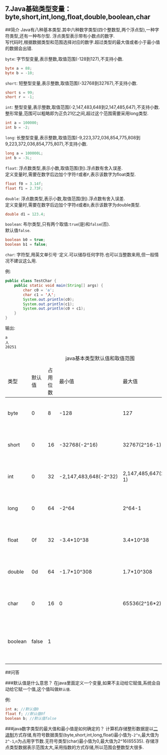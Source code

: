 7.Java基础类型变量：byte,short,int,long,float,double,boolean,char
---
##简介
Java有八种基本类型.其中六种数字类型(四个整数型,两个浮点型),一种字符类型,还有一种布尔型.
浮点类型表示带有小数点的数字.   
写代码时,根据数据类型和范围选择对应的数字.超过类型的最大值或者小于最小值的数据会出错.   

`byte`:
字节型变量,表示整数,取值范围(-128到127),不支持小数.
```java
byte a = 88;
byte b = -10;
```

`short`:
短整型变量,表示整数,取值范围(-32768到32767),不支持小数.
```java
short s = 99;
short r = -1;
```

`int`:
整型变量,表示整数,取值范围(-2,147,483,648到2,147,485,647),不支持小数.   
整形常量,范围可以粗略即为正负21亿之间,超过这个范围需要采用long类型.
```java
int a = 100000;
int b = -2;
```

`long`:
长整型变量,表示整数,取值范围(-9,223,372,036,854,775,808到9,223,372,036,854,775,807),不支持小数.   
```java
long a = 100000L;
int b = -3L;
```

`float`:
浮点数类型,表示小数,取值范围(到).浮点数有舍入误差.     
定义变量时,需要在数字后边加个字符`f`或者`F`,表示该数字为float类型.

```java
float f0 = 3.14f;
float f1 = 2.73F;
```

`double`:
浮点数类型,表示小数,取值范围(到).浮点数有舍入误差.      
定义变量时,需要在数字后边加个字符`d`或者`D`,表示该数字为double类型.

```java
double d1 = 123.4;
```

`boolean`:
布尔类型,只有两个取值:`true`(是)和`false`(否).   
默认值`false`.   


```java
boolean b0 = true;
boolean b1 = false;
```

`char`:
字符型,用英文单引号`'`定义.可以储存任何字符.也可以当整数来用,但一般情况不建议这么用.   

例:
```java
public class TestChar {
	public static void main(String[] args) {
		char c0 = 'a';
		char c1 = '人';
		System.out.println(c0);
		System.out.println(c1);
		System.out.println(c0 + c1);
	}
}
```

输出:

	a
	人
	20251

<table class="table table-bordered table-responsive text-center">
	<caption>java基本类型默认值和取值范围</caption>
	<thead>
	<tr>
		<td>类型</td>
		<td>默认值</td>
		<td>占用位数</td>
		<td>最小值</td>
		<td>最大值</td>
		<td>说明</td>
	</tr>
	</thead>
	<tbody>
	<tr>
		<td>byte</td>
		<td>0</td>
		<td>8</td>
		<td>-128</td>
		<td>127</td>
		<td>有符号变量,整数</td>
	</tr>
	<tr class="active">
		<td>short</td>
		<td>0</td>
		<td>16</td>
		<td>-32768(-2^16)</td>
		<td>32767(2^16-1)</td>
		<td>有符号变量,整数</td>
	</tr>
	<tr>
		<td>int</td>
		<td>0</td>
		<td>32</td>
		<td>-2,147,483,648(-2^32)</td>
		<td>2,147,485,647(2^32-1)</td>
		<td>有符号变量,整数</td>
	</tr>
	<tr class="active">
		<td>long</td>
		<td>0</td>
		<td>64</td>
		<td>-2^64</td>
		<td>2^64-1</td>
		<td>有符号变量,整数</td>
	</tr>
	<tr>
		<td>float</td>
		<td>0f</td>
		<td>32</td>
		<td>-3.4*10^38</td>
		<td>3.4*10^38</td>
		<td>有符号变量,浮点数</td>
	</tr>
	<tr class="active">
		<td>double</td>
		<td>0d</td>
		<td>64</td>
		<td>-1.7*10^308</td>
		<td>1.7*10^308</td>
		<td>有符号变量,浮点数</td>
	</tr>
	<tr>
		<td>char</td>
		<td>0</td>
		<td>16</td>
		<td>0</td>
		<td>65536(2^16*2)</td>
		<td>无符号变量,正整数.</td>
	</tr>
	<tr class="active">
		<td>boolean</td>
		<td>false</td>
		<td>1</td>
		<td></td>
		<td></td>
		<td>只有true和false两个值</td>
	</tr>
	</tbody>
</table>


##问答

###默认值是什么意思？
在java里面定义一个变量,如果不主动给它赋值,系统会自动给它赋一个值,这个值叫做`默认值`.   

例:
```java
int a; //默认值0
float f; //默认值0f
boolean b; //默认值false
```

###java数字类型的最大值和最小值是如何确定的？
计算机存储整形数据是以[二进制](dashidan.com)方式存储,有符号数据类型(byte,short,int,long,float)最小值为`-2^n`,最大值为`2^-1`,`n`为占用字节数.无符号类型(char)最小值为0,最大值为2^16(65535).
存储浮点类型数据表示范围太大,采用指数的方式存储,所以范围会整数型大很多.
